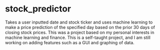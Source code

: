 # stock_predictor
Takes a user inputted date and stock ticker and uses machine learning to make a price prediction of the specified day based on the prior 30 days of closing stock prices.
This was a project based on my personal interests in machine learning and finance. This is a self-taught project, and I am still working on adding features such as a GUI 
and graphing of data. 
